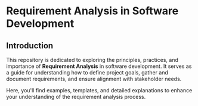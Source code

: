 # Requirement Analysis in Software Development

## Introduction

This repository is dedicated to exploring the principles, practices, and importance of **Requirement Analysis** in software development. It serves as a guide for understanding how to define project goals, gather and document requirements, and ensure alignment with stakeholder needs.

Here, you'll find examples, templates, and detailed explanations to enhance your understanding of the requirement analysis process.
